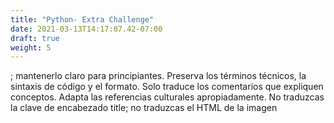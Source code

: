 ```yaml
---
title: "Python- Extra Challenge" 
date: 2021-03-13T14:17:07.42-07:00
draft: true 
weight: 5
---
```


; mantenerlo claro para principiantes. 
        Preserva los términos técnicos, la sintaxis de código y el formato. Solo traduce los comentarios que expliquen conceptos. Adapta las referencias culturales apropiadamente. No traduzcas la clave de encabezado title; no traduzcas el HTML de la imagen